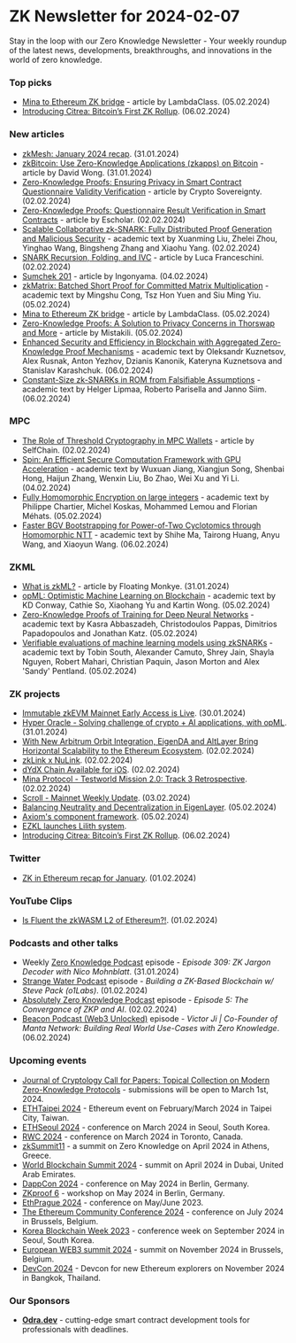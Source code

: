 # ZK Newsletter for 2024-02-07
Stay in the loop with our Zero Knowledge Newsletter - Your weekly roundup of the latest news, developments, breakthroughs, and innovations in the world of zero knowledge.

### Top picks
* [Mina to Ethereum ZK bridge](https://blog.lambdaclass.com/mina-to-ethereum-bridge/) - article by LambdaClass. (05.02.2024)
* [Introducing Citrea: Bitcoin’s First ZK Rollup](https://www.blog.citrea.xyz/introducing-citrea/). (06.02.2024)

### New articles 
* [zkMesh: January 2024 recap](https://zkmesh.substack.com/p/zkmesh-april-2023-recap). (31.01.2024)
* [zkBitcoin: Use Zero-Knowledge Applications (zkapps) on Bitcoin](https://www.zksecurity.xyz/blog/posts/zkbitcoin/) - article by David Wong. (31.01.2024)
* [Zero-Knowledge Proofs: Ensuring Privacy in Smart Contract Questionnaire Validity Verification](https://hackernoon.com/zero-knowledge-proofs-ensuring-privacy-in-smart-contract-questionnaire-validity-verification) - article by Crypto Sovereignty. (02.02.2024)
* [Zero-Knowledge Proofs: Questionnaire Result Verification in Smart Contracts](https://hackernoon.com/zero-knowledge-proofs-questionnaire-result-verification-in-smart-contracts) - article by Escholar. (02.02.2024)
* [Scalable Collaborative zk-SNARK: Fully Distributed Proof Generation and Malicious Security](https://eprint.iacr.org/2024/143.pdf) - academic text by Xuanming Liu, Zhelei Zhou, Yinghao Wang, Bingsheng Zhang and Xiaohu Yang. (02.02.2024) 
* [SNARK Recursion, Folding, and IVC](https://medium.com/@lucafra92/snark-recursion-folding-and-ivc-135b98458a4d) - article by Luca Franceschini. (02.02.2024)
* [Sumchek 201](https://github.com/ingonyama-zk/papers/blob/main/sumcheck_201_chapter_1.pdf) - article by Ingonyama. (04.02.2024)
* [zkMatrix: Batched Short Proof for Committed Matrix Multiplication](https://eprint.iacr.org/2024/161.pdf) - academic text by Mingshu Cong, Tsz Hon Yuen and Siu Ming Yiu. (05.02.2024)
* [Mina to Ethereum ZK bridge](https://blog.lambdaclass.com/mina-to-ethereum-bridge/) - article by LambdaClass. (05.02.2024)
* [Zero-Knowledge Proofs: A Solution to Privacy Concerns in Thorswap and More](https://hackernoon.com/zero-knowledge-proofs-a-solution-to-privacy-concerns-in-thorswap-and-more) - article by Mistakili. (05.02.2024)
* [Enhanced Security and Efficiency in Blockchain with Aggregated Zero-Knowledge Proof Mechanisms](https://arxiv.org/pdf/2402.03834) - academic text by Oleksandr Kuznetsov, Alex Rusnak, Anton Yezhov, Dzianis Kanonik, Kateryna Kuznetsova and Stanislav Karashchuk. (06.02.2024)
* [Constant-Size zk-SNARKs in ROM from Falsifiable Assumptions](https://eprint.iacr.org/2024/173.pdf) - academic text by Helger Lipmaa, Roberto Parisella and Janno Siim. (06.02.2024)

### MPC
* [The Role of Threshold Cryptography in MPC Wallets](https://blog.selfchain.xyz/the-role-of-threshold-cryptography-in-mpc-wallets/) - article by SelfChain. (02.02.2024)
* [Spin: An Efficient Secure Computation Framework with GPU Acceleration](https://arxiv.org/pdf/2402.02320.pdf) - academic text by Wuxuan Jiang, Xiangjun Song, Shenbai Hong, Haijun Zhang, Wenxin Liu, Bo Zhao, Wei Xu and Yi Li. (04.02.2024)
* [Fully Homomorphic Encryption on large integers](https://eprint.iacr.org/2024/155.pdf) - academic text by Philippe Chartier, Michel Koskas, Mohammed Lemou and Florian Méhats. (05.02.2024)
* [Faster BGV Bootstrapping for Power-of-Two Cyclotomics through Homomorphic NTT](https://eprint.iacr.org/2024/164.pdf) - academic text by Shihe Ma, Tairong Huang, Anyu Wang, and Xiaoyun Wang. (06.02.2024)

### ZKML
* [What is zkML?](https://medium.com/@floating_monkey/what-is-zkml-8d33691811aa) - article by Floating Monkye. (31.01.2024)
* [opML: Optimistic Machine Learning on Blockchain](https://arxiv.org/pdf/2401.17555.pdf) - academic text by KD Conway, Cathie So, Xiaohang Yu and Kartin Wong. (05.02.2024)
* [Zero-Knowledge Proofs of Training for Deep Neural Networks](https://eprint.iacr.org/2024/162.pdf) - academic text by Kasra Abbaszadeh, Christodoulos Pappas, Dimitrios Papadopoulos and Jonathan Katz. (05.02.2024)
* [Verifiable evaluations of machine learning models using zkSNARKs](https://arxiv.org/pdf/2402.02675.pdf) - academic text by Tobin South, Alexander Camuto, Shrey Jain, Shayla Nguyen, Robert Mahari, Christian Paquin, Jason Morton and Alex 'Sandy' Pentland. (05.02.2024)


### ZK projects
* [Immutable zkEVM Mainnet Early Access is Live](https://www.immutable.com/blog/immutable-zkevm-mainnet-early-access-is-live?utm_source=discord&utm_medium=social&utm_campaign=0129_passport). (30.01.2024)
* [Hyper Oracle - Solving challenge of crypto + AI applications, with opML](https://mirror.xyz/orablog.eth/zMRqj-qMzOU9GhyNCE8BYZLuD_rmAp5LVPhpg7pwbvE). (31.01.2024) 
* [With New Arbitrum Orbit Integration, EigenDA and AltLayer Bring Horizontal Scalability to the Ethereum Ecosystem](https://www.blog.eigenlayer.xyz/eigenda-altlayer-arbitrum-orbit/). (02.02.2024)
* [zkLink x NuLink](https://twitter.com/zkLink_Official/status/1753335777231302909). (02.02.2024)
* [dYdX Chain Available for iOS](https://dydx.exchange/blog/dydx-chain-for-ios). (02.02.2024)
* [Mina Protocol - Testworld Mission 2.0: Track 3 Retrospective](https://minaprotocol.com/blog/testworld-mission-2-0-track-3-retrospective). (02.02.2024)
* [Scroll - Mainnet Weekly Update](https://twitter.com/Scroll_ZKP/status/1753573077848600994). (03.02.2024)
* [Balancing Neutrality and Decentralization in EigenLayer](https://www.blog.eigenlayer.xyz/balancing-neutrality-and-decentralization-in-eigenlayer/). (05.02.2024)
* [Axiom's component framework](https://twitter.com/timoethey/status/1754544968566485369). (05.02.2024)
* [EZKL launches Lilith system](https://twitter.com/ezklxyz/status/1754610538095530368).
* [Introducing Citrea: Bitcoin’s First ZK Rollup](https://www.blog.citrea.xyz/introducing-citrea/). (06.02.2024)

### Twitter
* [ZK in Ethereum recap for January](https://twitter.com/ZKValidator/status/1753161682937954800). (01.02.2024)

### YouTube Clips
* [Is Fluent the zkWASM L2 of Ethereum?!](https://www.youtube.com/watch?v=v8U7ztNnOh4). (01.02.2024)

### Podcasts and other talks
* Weekly [Zero Knowledge Podcast](https://zeroknowledge.fm/309-2/) episode - *Episode 309: ZK Jargon Decoder with Nico Mohnblatt*. (31.01.2024)
* [Strange Water Podcast](https://open.spotify.com/episode/7cp8soaEBBCQXY5AQb0fsG?si=c6949e189db942be) episode - *Building a ZK-Based Blockchain w/ Steve Pack (o1Labs)*. (01.02.2024) 
* [Absolutely Zero Knowledge Podcast](https://www.youtube.com/watch?v=ML2yoy9wSxo/) episode - *Episode 5: The Convergance of ZKP and AI*. (02.02.2024) 
* [Beacon Podcast (Web3 Unlocked)](https://www.youtube.com/watch?v=ZcG_BXZ8jHI) episode - *Victor Ji | Co-Founder of Manta Network: Building Real World Use-Cases with Zero Knowledge*. (06.02.2024)

### Upcoming events
* [Journal of Cryptology Call for Papers: Topical Collection on Modern Zero-Knowledge Protocols](https://iacr.org/jofc/TopicalCollection-mzkp.html) -  submissions will be open to March 1st, 2024. 
* [ETHTaipei 2024](https://ethtaipei.org/) - Ethereum event on February/March 2024 in Taipei City, Taiwan.
* [ETHSeoul 2024](https://www.ethseoul.org/) - conference on March 2024 in Seoul, South Korea. 
* [RWC 2024](https://rwc.iacr.org/2024/) - conference on March 2024 in Toronto, Canada. 
* [zkSummit11](https://www.zksummit.com/) - a summit on Zero Knowledge on April 2024 in Athens, Greece. 
* [World Blockchain Summit 2024](https://www.worldblockchainsummit.com/dxb-apr-24) - summit on April 2024 in Dubai, United Arab Emirates.
* [DappCon 2024](https://www.dappcon.io/) - conference on May 2024 in Berlin, Germany. 
* [ZKproof 6](https://zkproof.org/events/zkproof-6-berlin/) - workshop on May 2024 in Berlin, Germany. 
* [EthPrague 2024](https://ethprague.com/) - conference on May/June 2023.
* [The Ethereum Community Conference 2024](https://ethcc.io/) - conference on July 2024 in Brussels, Belgium. 
* [Korea Blockchain Week 2023](https://koreablockchainweek.com/) - conference week on September 2024 in Seoul, South Korea.
* [European WEB3 summit 2024](https://www.web3eurosummit.eu/) - summit on November 2024 in Brussels, Belgium.
* [DevCon 2024](https://devcon.org/) - Devcon for new Ethereum explorers on November 2024 in Bangkok, Thailand.

### Our Sponsors
* **[Odra.dev](https://odra.dev)** - cutting-edge smart contract development tools for professionals with deadlines.
